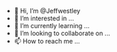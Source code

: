 - 👋 Hi, I’m @Jeffwestley
- 👀 I’m interested in ...
- 🌱 I’m currently learning ...
- 💞️ I’m looking to collaborate on ...
- 📫 How to reach me ...

<!---
Jeffwestley/Jeffwestley is a ✨ special ✨ repository because its `README.md` (this file) appears on your GitHub profile.
You can click the Preview link to take a look at your changes.
--->
